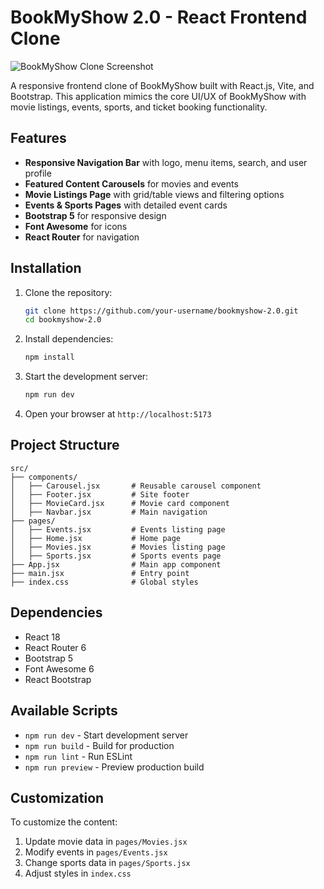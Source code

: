 # BookMyShow 2.0 - React Frontend Clone

![BookMyShow Clone Screenshot](./screenshot.png)

A responsive frontend clone of BookMyShow built with React.js, Vite, and Bootstrap. This application mimics the core UI/UX of BookMyShow with movie listings, events, sports, and ticket booking functionality.

## Features

- **Responsive Navigation Bar** with logo, menu items, search, and user profile
- **Featured Content Carousels** for movies and events
- **Movie Listings Page** with grid/table views and filtering options
- **Events & Sports Pages** with detailed event cards
- **Bootstrap 5** for responsive design
- **Font Awesome** for icons
- **React Router** for navigation

## Installation

1. Clone the repository:
   ```bash
   git clone https://github.com/your-username/bookmyshow-2.0.git
   cd bookmyshow-2.0
   ```

2. Install dependencies:
   ```bash
   npm install
   ```

3. Start the development server:
   ```bash
   npm run dev
   ```

4. Open your browser at `http://localhost:5173`

## Project Structure

```
src/
├── components/
│   ├── Carousel.jsx       # Reusable carousel component
│   ├── Footer.jsx         # Site footer
│   ├── MovieCard.jsx      # Movie card component
│   ├── Navbar.jsx         # Main navigation
├── pages/
│   ├── Events.jsx         # Events listing page
│   ├── Home.jsx           # Home page
│   ├── Movies.jsx         # Movies listing page
│   ├── Sports.jsx         # Sports events page
├── App.jsx                # Main app component
├── main.jsx               # Entry point
├── index.css              # Global styles
```

## Dependencies

- React 18
- React Router 6
- Bootstrap 5
- Font Awesome 6
- React Bootstrap

## Available Scripts

- `npm run dev` - Start development server
- `npm run build` - Build for production
- `npm run lint` - Run ESLint
- `npm run preview` - Preview production build

## Customization

To customize the content:
1. Update movie data in `pages/Movies.jsx`
2. Modify events in `pages/Events.jsx`
3. Change sports data in `pages/Sports.jsx`
4. Adjust styles in `index.css`

